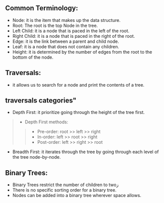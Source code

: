 ## Common Terminology:
- Node: it is the item that makes up the data structure.
- Root: The root is the top Node in the tree.
- Left Child: it is a node that is paced in the left of the root.
- Right Child: it is a node that is paced in the right of the root.
- Edge: it is the link between a parent and child node.
- Leaf: it is a node that does not contain any children.
- Height: it is determined by the number of edges from the root to the bottom of the node.

## Traversals:
- it allows us to search for a node and print the contents of a tree.

## traversals categories"
- Depth First: it prioritize going through the height of the tree first.
>- Depth First methods:
>>- Pre-order: root >> left >> right
>>- In-order: left >> root >> right
>>- Post-order: left >> right >> root


- Breadth First: it iterates through the tree by going through each level of the tree node-by-node.


## Binary Trees:
- Binary Trees restrict the number of children to twoز
- There is no specific sorting order for a binary tree. 
- Nodes can be added into a binary tree wherever space allows.
